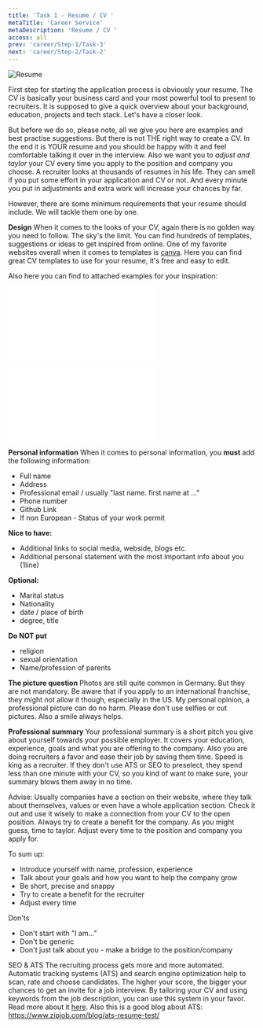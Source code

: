 ```yaml
---
title: 'Task 1 - Resume / CV '
metaTitle: 'Career Service'
metaDescription: 'Resume / CV '
access: all
prev: 'career/Step-1/Task-3'
next: 'career/Step-2/Task-2'
---
```


![Resume](staticAsset/career/Write-your-resume.jpg)

First step for starting the application process is obviously your resume.
The CV is basically your business card and your most powerful tool to present to recruiters. It is supposed to give a quick overview about your background, education, projects and tech stack. Let's have a closer look.

But before we do so, please note, all we give you here are examples and best practise suggestions. But there is not THE right way to create a CV. In the end it is YOUR resume and you should be happy with it and feel comfortable talking it over in the interview.
Also we want you to *adjust and taylor* your CV every time you apply to the position and company you choose. A recruiter looks at thousands of resumes in his life. They can smell if you put some effort in your application and CV or not. And every minute you put in adjustments and extra work will increase your chances by far.

However, there are some minimum requirements that your resume should include.
We will tackle them one by one.

**Design**
When it comes to the looks of your CV, again there is no golden way you need to follow.
The sky's the limit. You can find hundreds of templates, suggestions or ideas to get inspired from online. One of my favorite websites overall when it comes to templates is [canva](https://www.canva.com/).  Here you can find great CV templates to use for your resume, it's free and easy to edit.

Also here you can find to attached examples for your inspiration:

![CV example 1](staticAsset/career/CV%20example%201.pdf)

![CV ex 2](staticAsset/career/CV%20example%202.pdf)

**Personal information**
When it comes to personal information, you **must** add the following information:

- Full name
- Address
- Professional email / usually "last name. first name at ..."
- Phone number
- Github Link
- If non European - Status of your work permit

**Nice to have:**

- Additional links to social media, webside, blogs etc. 
- Additional personal statement with the most important info about you (1line) 

 **Optional:**

- Marital status
- Nationality
- date / place of birth
- degree, title
  
**Do NOT put**

- religion
- sexual orientation
- Name/profession of parents

**The picture question**
Photos are still quite common in Germany. But they are not mandatory. Be aware that if you apply to an international franchise, they might not allow it though, especially in the US.
My personal opinion, a professional picture can do no harm. Please don't use selfies or cut pictures. Also a smile always helps.

**Professional summary**
Your professional summary is a short pitch you give about yourself towards your possible employer. It covers your education, experience, goals and what you are offering to the company. Also you are doing recruiters a favor and ease their job by saving them time. Speed is king as a recruiter. If they don't use ATS or SEO to preselect, they spend less than one minute with your CV, so you kind of want to make sure, your summary blows them away in no time.
 
Advise: Usually companies have a section on their website, where they talk about themselves, values or even have a whole application section. Check it out and use it wisely to make a connection from your CV to the open position. Always try to create a benefit for the company. As you might guess, time to taylor.  Adjust every time to the position and company you apply for.
 
To sum up:
- Introduce yourself with name, profession, experience
- Talk about your goals and how you want to help the company grow
- Be short, precise and snappy
- Try to create a benefit for the recruiter
- Adjust every time

 Don'ts
 
- Don't start with "I am..."
- Don't be generic
- Don't just talk about you - make a bridge to the position/company

SEO & ATS
 The recruiting process gets more and more automated. Automatic tracking systems (ATS) and search engine optimization help to scan, rate and choose candidates. The higher your score, the bigger your chances to get an invite for a job interview. 
 By tailoring your CV and using keywords from the job description, you can use this system in your favor. Read more about it [here](https://zety.com/uk/blog/cv-summary).
Also this is a good blog about ATS: https://www.zipjob.com/blog/ats-resume-test/
  
